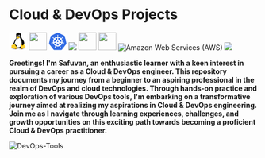 # Cloud & DevOps Projects




<p>
<img src="https://raw.githubusercontent.com/devicons/devicon/master/icons/linux/linux-original.svg" alt="linux" height="36" width="36"/>
<img src="https://raw.githubusercontent.com/tush-tr/tush-tr/master/res/docker.gif" height="36" width="36" >
<img src="https://raw.githubusercontent.com/tush-tr/tush-tr/master/res/kubernetes.svg.png"  height="36" width="36" >
<img src="https://raw.githubusercontent.com/itsksaurabh/itsksaurabh/master/assets/terraform.gif" height="36" />
<img src="https://raw.githubusercontent.com/tush-tr/tush-tr/master/res/cicd.gif"  height="36" width="36" />
<img src="https://raw.githubusercontent.com/tush-tr/tush-tr/master/res/ghactions.png"  height="36" width="36" />
<img src="https://raw.githubusercontent.com/itsksaurabh/itsksaurabh/master/assets/aws.gif" alt="Amazon Web Services (AWS)" height="36" />
<img src="https://upload.wikimedia.org/wikipedia/commons/thumb/e/e9/Jenkins_logo.svg/226px-Jenkins_logo.svg.png?20120629215426" height="36" />
</p>




**Greetings! I'm Safuvan, an enthusiastic learner with a keen interest in pursuing a career as a Cloud & DevOps engineer. This repository documents my journey from a beginner to an aspiring professional in the realm of DevOps and cloud technologies. Through hands-on practice and exploration of various DevOps tools, I'm embarking on a transformative journey aimed at realizing my aspirations in Cloud & DevOps engineering. Join me as I navigate through learning experiences, challenges, and growth opportunities on this exciting path towards becoming a proficient Cloud & DevOps practitioner.**



![DevOps-Tools](https://github.com/safuvanh/DevOps-Projects/assets/156053146/e81ab843-da39-4065-b299-69f03537fd21)
